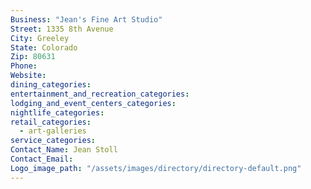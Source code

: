 ```yaml
---
Business: "Jean's Fine Art Studio"
Street: 1335 8th Avenue
City: Greeley
State: Colorado
Zip: 80631
Phone:
Website:
dining_categories:
entertainment_and_recreation_categories:
lodging_and_event_centers_categories:
nightlife_categories:
retail_categories:
  - art-galleries
service_categories:
Contact_Name: Jean Stoll
Contact_Email:
Logo_image_path: "/assets/images/directory/directory-default.png"
---
```



